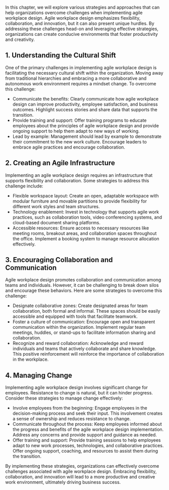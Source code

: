 
In this chapter, we will explore various strategies and approaches that can help organizations overcome challenges when implementing agile workplace design. Agile workplace design emphasizes flexibility, collaboration, and innovation, but it can also present unique hurdles. By addressing these challenges head-on and leveraging effective strategies, organizations can create conducive environments that foster productivity and creativity.

## 1\. Understanding the Cultural Shift

One of the primary challenges in implementing agile workplace design is facilitating the necessary cultural shift within the organization. Moving away from traditional hierarchies and embracing a more collaborative and autonomous work environment requires a mindset change. To overcome this challenge:

- Communicate the benefits: Clearly communicate how agile workplace design can improve productivity, employee satisfaction, and business outcomes. Highlight success stories and share data that supports the transition.
- Provide training and support: Offer training programs to educate employees about the principles of agile workplace design and provide ongoing support to help them adapt to new ways of working.
- Lead by example: Management should lead by example to demonstrate their commitment to the new work culture. Encourage leaders to embrace agile practices and encourage collaboration.

## 2\. Creating an Agile Infrastructure

Implementing an agile workplace design requires an infrastructure that supports flexibility and collaboration. Some strategies to address this challenge include:

- Flexible workspace layout: Create an open, adaptable workspace with modular furniture and movable partitions to provide flexibility for different work styles and team structures.
- Technology enablement: Invest in technology that supports agile work practices, such as collaboration tools, video conferencing systems, and cloud-based document sharing platforms.
- Accessible resources: Ensure access to necessary resources like meeting rooms, breakout areas, and collaboration spaces throughout the office. Implement a booking system to manage resource allocation effectively.

## 3\. Encouraging Collaboration and Communication

Agile workplace design promotes collaboration and communication among teams and individuals. However, it can be challenging to break down silos and encourage these behaviors. Here are some strategies to overcome this challenge:

- Designate collaborative zones: Create designated areas for team collaboration, both formal and informal. These spaces should be easily accessible and equipped with tools that facilitate teamwork.
- Foster a culture of communication: Encourage open and transparent communication within the organization. Implement regular team meetings, huddles, or stand-ups to facilitate information sharing and collaboration.
- Recognize and reward collaboration: Acknowledge and reward individuals and teams that actively collaborate and share knowledge. This positive reinforcement will reinforce the importance of collaboration in the workplace.

## 4\. Managing Change

Implementing agile workplace design involves significant change for employees. Resistance to change is natural, but it can hinder progress. Consider these strategies to manage change effectively:

- Involve employees from the beginning: Engage employees in the decision-making process and seek their input. This involvement creates a sense of ownership and reduces resistance to change.
- Communicate throughout the process: Keep employees informed about the progress and benefits of the agile workplace design implementation. Address any concerns and provide support and guidance as needed.
- Offer training and support: Provide training sessions to help employees adapt to new work processes, technologies, and collaborative practices. Offer ongoing support, coaching, and resources to assist them during the transition.

By implementing these strategies, organizations can effectively overcome challenges associated with agile workplace design. Embracing flexibility, collaboration, and innovation will lead to a more productive and creative work environment, ultimately driving business success.

